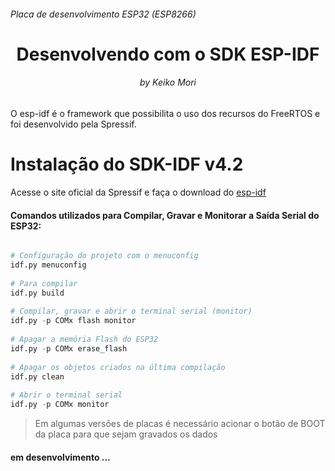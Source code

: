 <h6>Placa de desenvolvimento ESP32 (ESP8266) </h6>
<h1 align="center">Desenvolvendo com o SDK ESP-IDF</h1>
<h6 align="center">by Keiko Mori</h6>

O esp-idf é o framework que possibilita o uso dos recursos do FreeRTOS e foi desenvolvido pela Spressif.

<h1>Instalação do SDK-IDF v4.2</h1>



Acesse o site oficial da Spressif e faça o download do [esp-idf](https://docs.espressif.com/projects/esp-idf/en/stable/esp32/get-started/windows-setup.html)

<h4> Comandos utilizados para Compilar, Gravar e Monitorar a Saída Serial do ESP32: </h4>

```python

# Configuração do projeto com o menuconfig
idf.py menuconfig
 
# Para compilar
idf.py build
 
# Compilar, gravar e abrir o terminal serial (monitor)
idf.py -p COMx flash monitor
 
# Apagar a memória Flash do ESP32
idf.py -p COMx erase_flash
 
# Apagar os objetos criados na última compilação
idf.py clean
 
# Abrir o terminal serial
idf.py -p COMx monitor
```

> Em algumas versões de placas é necessário acionar o botão de BOOT da placa para que sejam gravados os dados

<h4>em desenvolvimento ...</h4>



